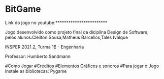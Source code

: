 # BitGame
Link do jogo no youtube:************************

Jogo desenvolvido como projeto final da diciplina Design de Software, pelos alunos:Cleilton Sousa,Matheus Barcellos,Tales Ivalque

INSPER 2021.2, Turma 1B - Engenharia

Professor: Humberto Sandmann

#Como Jogar
#Créditos
#Elementos Gráficos e sonoros
#Para jogar o Jogo
Instale as bibliotecas:
Pygame

